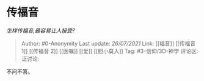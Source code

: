# 传福音
*怎样传福音,最容易让人接受?*

> Author: #0-Anonymity
> Last update: *26/07/2021*
> Link: [[福音]] [[传福音 1]] [[传福音 2]] [[医嘱]] [[爱]] [[胆小莫入]]
> Tag: #3-信仰/3D-神学
> 评论区:
> 泛讨论:

不问不答。
